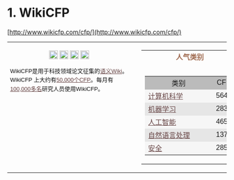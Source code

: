 # 1. WikiCFP





[http://www.wikicfp.com/cfp/](http://www.wikicfp.com/cfp/)




<table cellpadding="0" cellspacing="3px" width="100%" style="color: rgb(17, 17, 17); font-family: verdana, arial, helvetica, sans-serif; font-size: 13px; font-style: normal; font-variant-ligatures: normal; font-variant-caps: normal; font-weight: 400; letter-spacing: normal; orphans: 2; text-align: start; text-indent: 0px; text-transform: none; white-space: normal; widows: 2; word-spacing: 0px; -webkit-text-stroke-width: 0px; text-decoration-style: initial; text-decoration-color: initial;"><tbody><tr valign="top"><td style="min-width: 275px; max-width: 400px;"><div style="text-align: center;"><span id="share-buttons"><a href="http://www.facebook.com/sharer.php?u=http://www.wikicfp.com" target="_blank" style="font-weight: 500; color: rgb(102, 68, 68); text-decoration: underline;"><br class="Apple-interchange-newline"><img src="http://www.wikicfp.com/cfp/images/share/facebook.png" alt="脸书" style="width: 20px; padding: 2px; border: 0px; display: inline;"></a><a href="http://twitter.com/share?url=http://www.wikicfp.com&amp;text=WikiCFP%20:%20Call%20For%20Papers%20of%20Conferences%20,%20Workshops%20and%20Jounals" target="_blank" style="font-weight: 500; color: rgb(102, 68, 68); text-decoration: underline;"><img src="http://www.wikicfp.com/cfp/images/share/twitter.png" alt="推特" style="width: 20px; padding: 2px; border: 0px; display: inline;"></a><a href="http://www.linkedin.com/shareArticle?mini=true&amp;url=http://www.wikicfp.com" target="_blank" style="font-weight: 500; color: rgb(102, 68, 68); text-decoration: underline;"><img src="http://www.wikicfp.com/cfp/images/share/linkedin.png" alt="领英" style="width: 20px; padding: 2px; border: 0px; display: inline;"></a><a href="https://plus.google.com/share?url=http://www.wikicfp.com" target="_blank" style="font-weight: 500; color: rgb(102, 68, 68); text-decoration: underline;"><img src="http://www.wikicfp.com/cfp/images/share/google.png" alt="谷歌" style="width: 20px; padding: 2px; border: 0px; display: inline;"></a></span><span>&nbsp;</span><br><br></div><div style="text-align: left; line-height: 1.6em;"><font style="vertical-align: inherit;"><font style="vertical-align: inherit;">WikiCFP是</font><font style="vertical-align: inherit;">用于科技领域论文征集</font><font style="vertical-align: inherit;">的</font></font><a href="http://en.wikipedia.org/wiki/Semantic_wiki" target="_blank" style="font-weight: 500; color: rgb(102, 68, 68); text-decoration: underline;"><font style="vertical-align: inherit;"><font style="vertical-align: inherit;">语义Wiki</font></font></a><font style="vertical-align: inherit;"><font style="vertical-align: inherit;">。</font><font style="vertical-align: inherit;">WikiCFP<span>&nbsp;</span></font><font style="vertical-align: inherit;">上大约有</font></font><a href="http://www.wikicfp.com/cfp/allcfp" style="font-weight: 500; color: rgb(102, 68, 68); text-decoration: underline;"><font style="vertical-align: inherit;"><font style="vertical-align: inherit;">50,000个CFP</font></font></a><font style="vertical-align: inherit;"><font style="vertical-align: inherit;">。</font><font style="vertical-align: inherit;">每月</font><font style="vertical-align: inherit;">有</font></font><a href="https://www.quantcast.com/wikicfp.com" target="_blank" style="font-weight: 500; color: rgb(102, 68, 68); text-decoration: underline;"><font style="vertical-align: inherit;"><font style="vertical-align: inherit;">100,000多名</font></font></a><font style="vertical-align: inherit;"><font style="vertical-align: inherit;">研究人员使用WikiCFP。</font></font></div></td><td width="2%"></td><td align="left"><table cellpadding="0" cellspacing="0"><tbody><tr><td align="center" nowrap=""><h3 style="font: 16px verdana, arial, helvetica, sans-serif; margin: 0px 0px 5px; padding: 0px;"><span class="theme" style="font-weight: 700; color: rgb(160, 108, 82);"><font style="vertical-align: inherit;"><font style="vertical-align: inherit;">人气类​​别</font></font></span></h3></td></tr><tr><td></td></tr><tr><td nowrap=""><table cellpadding="3" cellspacing="1" align="center"><tbody><tr bgcolor="#bbbbbb"><td align="center"><font style="vertical-align: inherit;"><font style="vertical-align: inherit;">类别</font></font></td><td nowrap="" align="center"><font style="vertical-align: inherit;"><font style="vertical-align: inherit;">CFP</font></font></td></tr><tr bgcolor="#f6f6f6"><td align="left"><div class="ellipsis" style="white-space: nowrap; overflow: hidden; text-overflow: ellipsis; width: 140px;"><a href="http://www.wikicfp.com/cfp/call?conference=computer%20science&amp;skip=1" style="font-weight: 500; color: rgb(102, 68, 68); text-decoration: underline;"><font style="vertical-align: inherit;"><font style="vertical-align: inherit;">计算机科学</font></font></a></div></td><td align="center"><font style="vertical-align: inherit;"><font style="vertical-align: inherit;">5648</font></font></td></tr><tr bgcolor="#e6e6e6"><td align="left"><div class="ellipsis" style="white-space: nowrap; overflow: hidden; text-overflow: ellipsis; width: 140px;"><a href="http://www.wikicfp.com/cfp/call?conference=machine%20learning&amp;skip=1" style="font-weight: 500; color: rgb(102, 68, 68); text-decoration: underline;"><font style="vertical-align: inherit;"><font style="vertical-align: inherit;">机器学习</font></font></a></div></td><td align="center"><font style="vertical-align: inherit;"><font style="vertical-align: inherit;">2835</font></font></td></tr><tr bgcolor="#f6f6f6"><td align="left"><div class="ellipsis" style="white-space: nowrap; overflow: hidden; text-overflow: ellipsis; width: 140px;"><a href="http://www.wikicfp.com/cfp/call?conference=artificial%20intelligence&amp;skip=1" style="font-weight: 500; color: rgb(102, 68, 68); text-decoration: underline;"><font style="vertical-align: inherit;"><font style="vertical-align: inherit;">人工智能</font></font></a></div></td><td align="center"><font style="vertical-align: inherit;"><font style="vertical-align: inherit;">4655</font></font></td></tr><tr bgcolor="#e6e6e6"><td align="left"><div class="ellipsis" style="white-space: nowrap; overflow: hidden; text-overflow: ellipsis; width: 140px;"><a href="http://www.wikicfp.com/cfp/call?conference=NLP&amp;skip=1" style="font-weight: 500; color: rgb(102, 68, 68); text-decoration: underline;"><font style="vertical-align: inherit;"><font style="vertical-align: inherit;">自然语言处理</font></font></a></div></td><td align="center"><font style="vertical-align: inherit;"><font style="vertical-align: inherit;">1376</font></font></td></tr><tr bgcolor="#f6f6f6"><td align="left"><div class="ellipsis" style="white-space: nowrap; overflow: hidden; text-overflow: ellipsis; width: 140px;"><a href="http://www.wikicfp.com/cfp/call?conference=security&amp;skip=1" style="font-weight: 500; color: rgb(102, 68, 68); text-decoration: underline;"><font style="vertical-align: inherit;"><font style="vertical-align: inherit;">安全</font></font></a></div></td><td align="center"><font style="vertical-align: inherit;"><font style="vertical-align: inherit;">2855</font></font></td></tr></tbody></table></td></tr></tbody></table></td></tr></tbody></table>



































